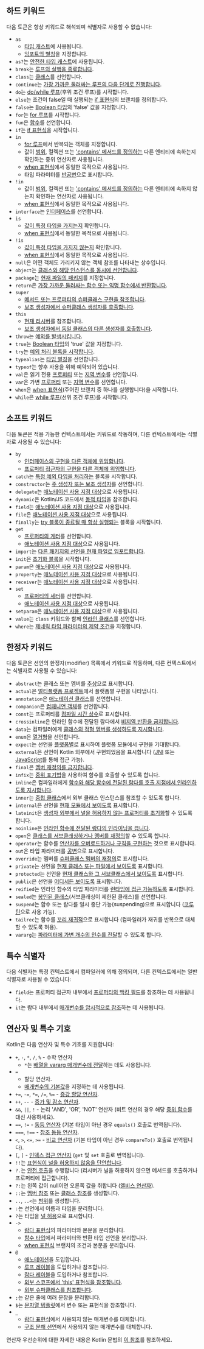 [//]: # (title: 키워드 및 연산자)

## 하드 키워드

다음 토큰은 항상 키워드로 해석되며 식별자로 사용할 수 없습니다:

*   `as`
    *   [타입 캐스트](typecasts.md#unsafe-cast-operator)에 사용됩니다.
    *   [임포트의 별칭](packages.md#imports)을 지정합니다.
*   `as?`는 [안전한 타입 캐스트](typecasts.md#safe-nullable-cast-operator)에 사용됩니다.
*   `break`는 [루프의 실행을 종료합니다](returns.md).
*   `class`는 [클래스](classes.md)를 선언합니다.
*   `continue`는 [가장 가까운 둘러싸는 루프의 다음 단계로 진행합니다](returns.md).
*   `do`는 [do/while 루프](control-flow.md#while-loops)(후위 조건 루프)를 시작합니다.
*   `else`는 조건이 false일 때 실행되는 [if 표현식](control-flow.md#if-expression)의 브랜치를 정의합니다.
*   `false`는 [Boolean 타입](booleans.md)의 'false' 값을 지정합니다.
*   `for`는 [for 루프](control-flow.md#for-loops)를 시작합니다.
*   `fun`은 [함수](functions.md)를 선언합니다.
*   `if`는 [if 표현식](control-flow.md#if-expression)을 시작합니다.
*   `in`
    *   [for 루프](control-flow.md#for-loops)에서 반복되는 객체를 지정합니다.
    *   값이 [범위](ranges.md), 컬렉션 또는 ['contains' 메서드를 정의하는](operator-overloading.md#in-operator) 다른 엔티티에 속하는지 확인하는 중위 연산자로 사용됩니다.
    *   [when 표현식](control-flow.md#when-expressions-and-statements)에서 동일한 목적으로 사용됩니다.
    *   타입 파라미터를 [반공변](generics.md#declaration-site-variance)으로 표시합니다.
*   `!in`
    *   값이 [범위](ranges.md), 컬렉션 또는 ['contains' 메서드를 정의하는](operator-overloading.md#in-operator) 다른 엔티티에 속하지 않는지 확인하는 연산자로 사용됩니다.
    *   [when 표현식](control-flow.md#when-expressions-and-statements)에서 동일한 목적으로 사용됩니다.
*   `interface`는 [인터페이스](interfaces.md)를 선언합니다.
*   `is`
    *   [값이 특정 타입을 가지는지](typecasts.md#is-and-is-operators) 확인합니다.
    *   [when 표현식](control-flow.md#when-expressions-and-statements)에서 동일한 목적으로 사용됩니다.
*   `!is`
    *   [값이 특정 타입을 가지지 않는지](typecasts.md#is-and-is-operators) 확인합니다.
    *   [when 표현식](control-flow.md#when-expressions-and-statements)에서 동일한 목적으로 사용됩니다.
*   `null`은 어떤 객체도 가리키지 않는 객체 참조를 나타내는 상수입니다.
*   `object`는 [클래스와 해당 인스턴스를 동시에 선언합니다](object-declarations.md).
*   `package`는 [현재 파일의 패키지](packages.md)를 지정합니다.
*   `return`은 [가장 가까운 둘러싸는 함수 또는 익명 함수에서 반환합니다](returns.md).
*   `super`
    *   [메서드 또는 프로퍼티의 슈퍼클래스 구현을 참조합니다](inheritance.md#calling-the-superclass-implementation).
    *   [보조 생성자에서 슈퍼클래스 생성자를 호출합니다](classes.md#inheritance).
*   `this`
    *   [현재 리시버](this-expressions.md)를 참조합니다.
    *   [보조 생성자에서 동일 클래스의 다른 생성자를 호출합니다](classes.md#constructors).
*   `throw`는 [예외를 발생시킵니다](exceptions.md).
*   `true`는 [Boolean 타입](booleans.md)의 'true' 값을 지정합니다.
*   `try`는 [예외 처리 블록을 시작합니다](exceptions.md).
*   `typealias`는 [타입 별칭](type-aliases.md)을 선언합니다.
*   `typeof`는 향후 사용을 위해 예약되어 있습니다.
*   `val`은 읽기 전용 [프로퍼티](properties.md) 또는 [지역 변수](basic-syntax.md#variables)를 선언합니다.
*   `var`은 가변 [프로퍼티](properties.md) 또는 [지역 변수](basic-syntax.md#variables)를 선언합니다.
*   `when`은 [when 표현식](control-flow.md#when-expressions-and-statements)(주어진 브랜치 중 하나를 실행합니다)을 시작합니다.
*   `while`은 [while 루프](control-flow.md#while-loops)(선위 조건 루프)를 시작합니다.

## 소프트 키워드

다음 토큰은 적용 가능한 컨텍스트에서는 키워드로 작동하며, 다른 컨텍스트에서는 식별자로 사용될 수 있습니다:

*   `by`
    *   [인터페이스의 구현을 다른 객체에 위임합니다](delegation.md).
    *   [프로퍼티 접근자의 구현을 다른 객체에 위임합니다](delegated-properties.md).
*   `catch`는 [특정 예외 타입을 처리하는](exceptions.md) 블록을 시작합니다.
*   `constructor`는 [주 생성자 또는 보조 생성자](classes.md#constructors)를 선언합니다.
*   `delegate`는 [애노테이션 사용 지점 대상](annotations.md#annotation-use-site-targets)으로 사용됩니다.
*   `dynamic`은 Kotlin/JS 코드에서 [동적 타입](dynamic-type.md)을 참조합니다.
*   `field`는 [애노테이션 사용 지점 대상](annotations.md#annotation-use-site-targets)으로 사용됩니다.
*   `file`은 [애노테이션 사용 지점 대상](annotations.md#annotation-use-site-targets)으로 사용됩니다.
*   `finally`는 [try 블록이 종료될 때 항상 실행되는](exceptions.md) 블록을 시작합니다.
*   `get`
    *   [프로퍼티의 게터](properties.md#getters-and-setters)를 선언합니다.
    *   [애노테이션 사용 지점 대상](annotations.md#annotation-use-site-targets)으로 사용됩니다.
*   `import`는 [다른 패키지의 선언을 현재 파일로 임포트합니다](packages.md).
*   `init`은 [초기화 블록](classes.md#constructors)을 시작합니다.
*   `param`은 [애노테이션 사용 지점 대상](annotations.md#annotation-use-site-targets)으로 사용됩니다.
*   `property`는 [애노테이션 사용 지점 대상](annotations.md#annotation-use-site-targets)으로 사용됩니다.
*   `receiver`는 [애노테이션 사용 지점 대상](annotations.md#annotation-use-site-targets)으로 사용됩니다.
*   `set`
    *   [프로퍼티의 세터](properties.md#getters-and-setters)를 선언합니다.
    *   [애노테이션 사용 지점 대상](annotations.md#annotation-use-site-targets)으로 사용됩니다.
*   `setparam`은 [애노테이션 사용 지점 대상](annotations.md#annotation-use-site-targets)으로 사용됩니다.
*   `value`는 `class` 키워드와 함께 [인라인 클래스](inline-classes.md)를 선언합니다.
*   `where`는 [제네릭 타입 파라미터의 제약 조건](generics.md#upper-bounds)을 지정합니다.

## 한정자 키워드

다음 토큰은 선언의 한정자(modifier) 목록에서 키워드로 작동하며, 다른 컨텍스트에서는 식별자로 사용될 수 있습니다:

*   `abstract`는 클래스 또는 멤버를 [추상](classes.md#abstract-classes)으로 표시합니다.
*   `actual`은 [멀티플랫폼 프로젝트](https://www.jetbrains.com/help/kotlin-multiplatform-dev/multiplatform-expect-actual.html)에서 플랫폼별 구현을 나타냅니다.
*   `annotation`은 [애노테이션 클래스](annotations.md)를 선언합니다.
*   `companion`은 [컴패니언 객체](object-declarations.md#companion-objects)를 선언합니다.
*   `const`는 프로퍼티를 [컴파일 시간 상수](properties.md#compile-time-constants)로 표시합니다.
*   `crossinline`은 인라인 함수에 전달된 람다에서 [비지역 반환을 금지합니다](inline-functions.md#returns).
*   `data`는 컴파일러에게 [클래스의 정형 멤버를 생성하도록 지시합니다](data-classes.md).
*   `enum`은 [열거형](enum-classes.md)을 선언합니다.
*   `expect`는 선언을 [플랫폼별](https://www.jetbrains.com/help/kotlin-multiplatform-dev/multiplatform-expect-actual.html)로 표시하여 플랫폼 모듈에서 구현을 기대합니다.
*   `external`은 선언이 Kotlin 외부에서 구현되었음을 표시합니다 ([JNI](java-interop.md#using-jni-with-kotlin) 또는 [JavaScript](js-interop.md#external-modifier)를 통해 접근 가능).
*   `final`은 [멤버 재정의를 금지합니다](inheritance.md#overriding-methods).
*   `infix`는 [중위 표기법](functions.md#infix-notation)을 사용하여 함수를 호출할 수 있도록 합니다.
*   `inline`은 컴파일러에게 [함수와 해당 함수에 전달된 람다를 호출 지점에서 인라인하도록 지시합니다](inline-functions.md).
*   `inner`는 [중첩 클래스](nested-classes.md)에서 외부 클래스 인스턴스를 참조할 수 있도록 합니다.
*   `internal`은 선언을 [현재 모듈에서 보이도록](visibility-modifiers.md) 표시합니다.
*   `lateinit`은 [생성자 외부에서 널을 허용하지 않는 프로퍼티를 초기화](properties.md#late-initialized-properties-and-variables)할 수 있도록 합니다.
*   `noinline`은 [인라인 함수에 전달된 람다의 인라이닝을 끕니다](inline-functions.md#noinline).
*   `open`은 [클래스를 서브클래싱하거나 멤버를 재정의](classes.md#inheritance)할 수 있도록 합니다.
*   `operator`는 함수를 [연산자를 오버로드하거나 규칙을 구현하는](operator-overloading.md) 것으로 표시합니다.
*   `out`은 타입 파라미터를 [공변](generics.md#declaration-site-variance)으로 표시합니다.
*   `override`는 멤버를 [슈퍼클래스 멤버의 재정의](inheritance.md#overriding-methods)로 표시합니다.
*   `private`는 선언을 [현재 클래스 또는 파일에서 보이도록](visibility-modifiers.md) 표시합니다.
*   `protected`는 선언을 [현재 클래스와 그 서브클래스에서 보이도록](visibility-modifiers.md) 표시합니다.
*   `public`은 선언을 [어디서든 보이도록](visibility-modifiers.md) 표시합니다.
*   `reified`는 인라인 함수의 타입 파라미터를 [런타임에 접근 가능하도록](inline-functions.md#reified-type-parameters) 표시합니다.
*   `sealed`는 [봉인된 클래스](sealed-classes.md)(서브클래싱이 제한된 클래스)를 선언합니다.
*   `suspend`는 함수 또는 람다를 일시 중단 가능(suspending)으로 표시합니다 ([코루틴](coroutines-overview.md)으로 사용 가능).
*   `tailrec`는 함수를 [꼬리 재귀적](functions.md#tail-recursive-functions)으로 표시합니다 (컴파일러가 재귀를 반복으로 대체할 수 있도록 허용).
*   `vararg`는 [파라미터에 가변 개수의 인수를 전달](functions.md#variable-number-of-arguments-varargs)할 수 있도록 합니다.

## 특수 식별자

다음 식별자는 특정 컨텍스트에서 컴파일러에 의해 정의되며, 다른 컨텍스트에서는 일반 식별자로 사용될 수 있습니다:

*   `field`는 프로퍼티 접근자 내부에서 [프로퍼티의 백킹 필드](properties.md#backing-fields)를 참조하는 데 사용됩니다.
*   `it`는 람다 내부에서 [매개변수를 암시적으로 참조](lambdas.md#it-implicit-name-of-a-single-parameter)하는 데 사용됩니다.

## 연산자 및 특수 기호

Kotlin은 다음 연산자 및 특수 기호를 지원합니다:

*   `+`, `-`, `*`, `/`, `%` - 수학 연산자
    *   `*`는 [배열을 vararg 매개변수에 전달](functions.md#variable-number-of-arguments-varargs)하는 데도 사용됩니다.
*   `=`
    *   할당 연산자.
    *   [매개변수의 기본값](functions.md#default-arguments)을 지정하는 데 사용됩니다.
*   `+=`, `-=`, `*=`, `/=`, `%=` - [증강 할당 연산자](operator-overloading.md#augmented-assignments).
*   `++`, `--` - [증가 및 감소 연산자](operator-overloading.md#increments-and-decrements).
*   `&&`, `||`, `!` - 논리 'AND', 'OR', 'NOT' 연산자 (비트 연산의 경우 해당 [중위 함수](numbers.md#operations-on-numbers)를 대신 사용하세요).
*   `==`, `!=` - [동등 연산자](operator-overloading.md#equality-and-inequality-operators) (기본 타입이 아닌 경우 `equals()` 호출로 번역됩니다).
*   `===`, `!==` - [참조 동등 연산자](equality.md#referential-equality).
*   `<`, `>`, `<=`, `>=` - [비교 연산자](operator-overloading.md#comparison-operators) (기본 타입이 아닌 경우 `compareTo()` 호출로 번역됩니다).
*   `[`, `]` - [인덱스 접근 연산자](operator-overloading.md#indexed-access-operator) (`get` 및 `set` 호출로 번역됩니다).
*   `!!`는 [표현식이 널을 허용하지 않음을 단언합니다](null-safety.md#not-null-assertion-operator).
*   `?.`는 [안전 호출](null-safety.md#safe-call-operator)을 수행합니다 (리시버가 널을 허용하지 않으면 메서드를 호출하거나 프로퍼티에 접근합니다).
*   `?:`는 왼쪽 값이 null이면 오른쪽 값을 취합니다 ([엘비스 연산자](null-safety.md#elvis-operator)).
*   `::`는 [멤버 참조](reflection.md#function-references) 또는 [클래스 참조](reflection.md#class-references)를 생성합니다.
*   `..`, `..<`는 [범위](ranges.md)를 생성합니다.
*   `:`는 선언에서 이름과 타입을 분리합니다.
*   `?`는 타입을 [널 허용](null-safety.md#nullable-types-and-non-nullable-types)으로 표시합니다.
*   `->`
    *   [람다 표현식](lambdas.md#lambda-expression-syntax)의 파라미터와 본문을 분리합니다.
    *   [함수 타입](lambdas.md#function-types)에서 파라미터와 반환 타입 선언을 분리합니다.
    *   [when 표현식](control-flow.md#when-expressions-and-statements) 브랜치의 조건과 본문을 분리합니다.
*   `@`
    *   [애노테이션](annotations.md#usage)을 도입합니다.
    *   [루프 레이블](returns.md#break-and-continue-labels)을 도입하거나 참조합니다.
    *   [람다 레이블](returns.md#return-to-labels)을 도입하거나 참조합니다.
    *   [외부 스코프에서 'this' 표현식을 참조합니다](this-expressions.md#qualified-this).
    *   [외부 슈퍼클래스를 참조합니다](inheritance.md#calling-the-superclass-implementation).
*   `;`는 같은 줄에 여러 문장을 분리합니다.
*   `$`는 [문자열 템플릿](strings.md#string-templates)에서 변수 또는 표현식을 참조합니다.
*   `_`
    *   [람다 표현식](lambdas.md#underscore-for-unused-variables)에서 사용되지 않는 매개변수를 대체합니다.
    *   [구조 분해 선언](destructuring-declarations.md#underscore-for-unused-variables)에서 사용되지 않는 매개변수를 대체합니다.

연산자 우선순위에 대한 자세한 내용은 Kotlin 문법의 [이 참조](https://kotlinlang.org/docs/reference/grammar.html#expressions)를 참조하세요.